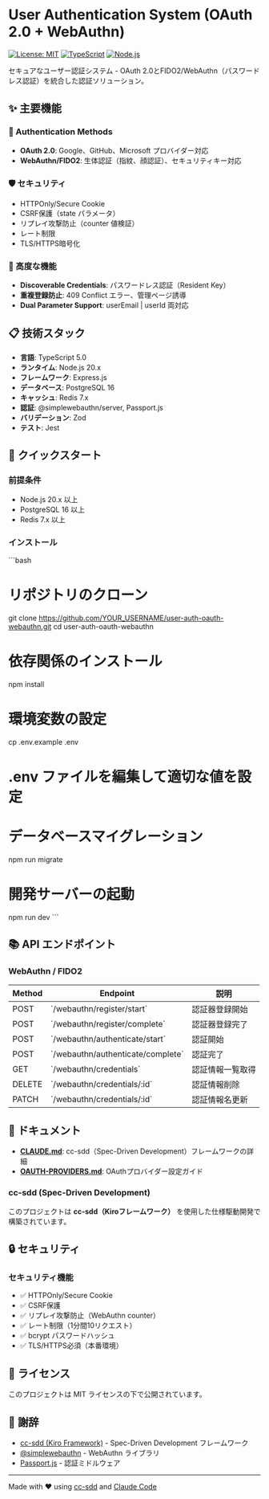 # User Authentication System (OAuth 2.0 + WebAuthn)

[![License: MIT](https://img.shields.io/badge/License-MIT-yellow.svg)](https://opensource.org/licenses/MIT)
[![TypeScript](https://img.shields.io/badge/TypeScript-5.0-blue.svg)](https://www.typescriptlang.org/)
[![Node.js](https://img.shields.io/badge/Node.js-20.x-green.svg)](https://nodejs.org/)

セキュアなユーザー認証システム - OAuth 2.0とFIDO2/WebAuthn（パスワードレス認証）を統合した認証ソリューション。

## ✨ 主要機能

### 🔐 Authentication Methods
- **OAuth 2.0**: Google、GitHub、Microsoft プロバイダー対応
- **WebAuthn/FIDO2**: 生体認証（指紋、顔認証）、セキュリティキー対応

### 🛡️ セキュリティ
- HTTPOnly/Secure Cookie
- CSRF保護（state パラメータ）
- リプレイ攻撃防止（counter 値検証）
- レート制限
- TLS/HTTPS暗号化

### 🎯 高度な機能
- **Discoverable Credentials**: パスワードレス認証（Resident Key）
- **重複登録防止**: 409 Conflict エラー、管理ページ誘導
- **Dual Parameter Support**: userEmail | userId 両対応

## 📋 技術スタック

- **言語**: TypeScript 5.0
- **ランタイム**: Node.js 20.x
- **フレームワーク**: Express.js
- **データベース**: PostgreSQL 16
- **キャッシュ**: Redis 7.x
- **認証**: @simplewebauthn/server, Passport.js
- **バリデーション**: Zod
- **テスト**: Jest

## 🚀 クイックスタート

### 前提条件

- Node.js 20.x 以上
- PostgreSQL 16 以上
- Redis 7.x 以上

### インストール

\`\`\`bash
# リポジトリのクローン
git clone https://github.com/YOUR_USERNAME/user-auth-oauth-webauthn.git
cd user-auth-oauth-webauthn

# 依存関係のインストール
npm install

# 環境変数の設定
cp .env.example .env
# .env ファイルを編集して適切な値を設定

# データベースマイグレーション
npm run migrate

# 開発サーバーの起動
npm run dev
\`\`\`

## 📚 API エンドポイント

### WebAuthn / FIDO2

| Method | Endpoint | 説明 |
|--------|----------|------|
| POST | \`/webauthn/register/start\` | 認証器登録開始 |
| POST | \`/webauthn/register/complete\` | 認証器登録完了 |
| POST | \`/webauthn/authenticate/start\` | 認証開始 |
| POST | \`/webauthn/authenticate/complete\` | 認証完了 |
| GET | \`/webauthn/credentials\` | 認証情報一覧取得 |
| DELETE | \`/webauthn/credentials/:id\` | 認証情報削除 |
| PATCH | \`/webauthn/credentials/:id\` | 認証情報名更新 |

## 📖 ドキュメント

- **[CLAUDE.md](CLAUDE.md)**: cc-sdd（Spec-Driven Development）フレームワークの詳細
- **[OAUTH-PROVIDERS.md](OAUTH-PROVIDERS.md)**: OAuthプロバイダー設定ガイド

### cc-sdd (Spec-Driven Development)

このプロジェクトは **cc-sdd（Kiroフレームワーク）** を使用した仕様駆動開発で構築されています。

## 🔒 セキュリティ

### セキュリティ機能

- ✅ HTTPOnly/Secure Cookie
- ✅ CSRF保護
- ✅ リプレイ攻撃防止（WebAuthn counter）
- ✅ レート制限（1分間10リクエスト）
- ✅ bcrypt パスワードハッシュ
- ✅ TLS/HTTPS必須（本番環境）

## 📄 ライセンス

このプロジェクトは MIT ライセンスの下で公開されています。

## 🙏 謝辞

- [cc-sdd (Kiro Framework)](https://github.com/gotalab/cc-sdd) - Spec-Driven Development フレームワーク
- [@simplewebauthn](https://simplewebauthn.dev/) - WebAuthn ライブラリ
- [Passport.js](http://www.passportjs.org/) - 認証ミドルウェア

---

Made with ❤️ using [cc-sdd](https://github.com/gotalab/cc-sdd) and [Claude Code](https://claude.com/claude-code)
